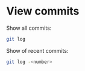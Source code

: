 # View commits

Show all commits:

```bash
git log
```

Show <number> of recent commits:

```bash
git log -<number>
```
